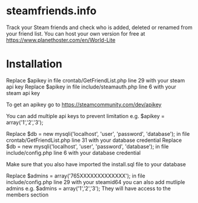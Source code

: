 # steamfriends.info
Track your Steam friends and check who is added, deleted or renamed from your friend list.
You can host your own version for free at https://www.planethoster.com/en/World-Lite

# Installation

Replace $apikey in file crontab/GetFriendList.php line 29 with your steam api key
Replace $apikey in file include/steamauth.php line 6 with your steam api key

To get an apikey go to https://steamcommunity.com/dev/apikey

You can add multiple api keys to prevent limitation e.g. $apikey = array('1','2','3');

Replace $db = new mysqli('localhost', 'user', 'password', 'database'); in file crontab/GetFriendList.php line 31 with your database credential
Replace $db = new mysqli('localhost', 'user', 'password', 'database'); in file include/config.php line 6 with your database credential

Make sure that you also have imported the install.sql file to your database

Replace $admins = array('765XXXXXXXXXXXXX'); in file include/config.php line 29 with your steamid64 you can also add mutliple admins e.g. $admins = array('1','2','3');
They will have access to the members section
